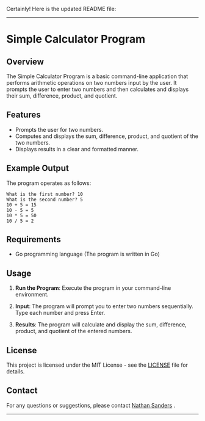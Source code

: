 Certainly! Here is the updated README file:

---

# Simple Calculator Program

## Overview

The Simple Calculator Program is a basic command-line application that performs arithmetic operations on two numbers input by the user. It prompts the user to enter two numbers and then calculates and displays their sum, difference, product, and quotient.

## Features

- Prompts the user for two numbers.
- Computes and displays the sum, difference, product, and quotient of the two numbers.
- Displays results in a clear and formatted manner.

## Example Output

The program operates as follows:

```
What is the first number? 10
What is the second number? 5
10 + 5 = 15
10 - 5 = 5
10 * 5 = 50
10 / 5 = 2
```

## Requirements

- Go programming language (The program is written in Go)

## Usage

1. **Run the Program**: Execute the program in your command-line environment.

2. **Input**: The program will prompt you to enter two numbers sequentially. Type each number and press Enter.

3. **Results**: The program will calculate and display the sum, difference, product, and quotient of the entered numbers.

## License

This project is licensed under the MIT License - see the [LICENSE](LICENSE) file for details.

## Contact

For any questions or suggestions, please contact [Nathan Sanders](mailto:nathan.a.sanders2@gmail.com)
.

---
